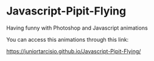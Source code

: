 # Javascript-Pipit-Flying

Having funny with Photoshop and Javascript animations


You can access this animations through this link:

https://juniortarcisio.github.io/Javascript-Pipit-Flying/
